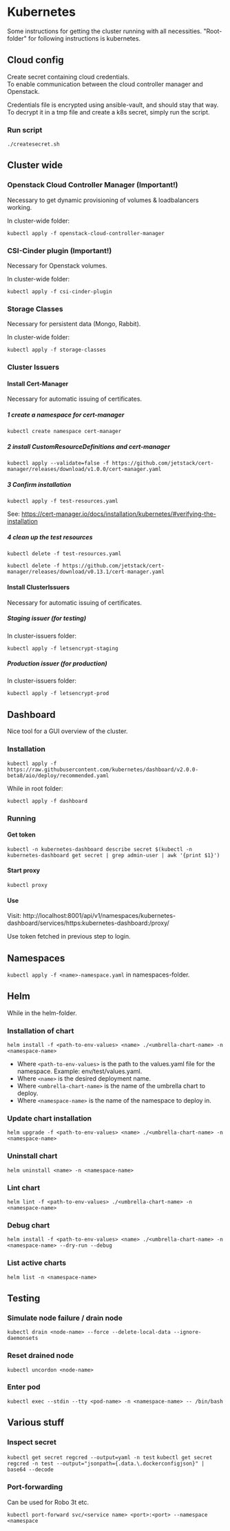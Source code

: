 # Kubernetes
Some instructions for getting the cluster running with all necessities. 
"Root-folder" for following instructions is kubernetes.

## Cloud config
Create secret containing cloud credentials.  
To enable communication between the cloud controller manager and Openstack.

Credentials file is encrypted using ansible-vault, and should stay that way.  
To decrypt it in a tmp file and create a k8s secret, simply run the script.

### Run script
`./createsecret.sh`          

## Cluster wide

### Openstack Cloud Controller Manager (Important!)
Necessary to get dynamic provisioning of volumes & loadbalancers working.

In cluster-wide folder: 

`kubectl apply -f openstack-cloud-controller-manager`

### CSI-Cinder plugin (Important!)
Necessary for Openstack volumes.

In cluster-wide folder: 

`kubectl apply -f csi-cinder-plugin`

### Storage Classes
Necessary for persistent data (Mongo, Rabbit).

In cluster-wide folder: 

`kubectl apply -f storage-classes`

### Cluster Issuers

#### Install Cert-Manager
Necessary for automatic issuing of certificates.

##### 1 create a namespace for cert-manager
`kubectl create namespace cert-manager`
##### 2 install CustomResourceDefinitions and cert-manager
`kubectl apply --validate=false -f https://github.com/jetstack/cert-manager/releases/download/v1.0.0/cert-manager.yaml`
##### 3 Confirm installation
`kubectl apply -f test-resources.yaml` 

See: https://cert-manager.io/docs/installation/kubernetes/#verifying-the-installation
##### 4 clean up the test resources
`kubectl delete -f test-resources.yaml` 

`kubectl delete -f https://github.com/jetstack/cert-manager/releases/download/v0.13.1/cert-manager.yaml`

#### Install ClusterIssuers
Necessary for automatic issuing of certificates.

##### Staging issuer (for testing)
In cluster-issuers folder: 

`kubectl apply -f letsencrypt-staging`
##### Production issuer (for production)
In cluster-issuers folder: 

`kubectl apply -f letsencrypt-prod`

## Dashboard
Nice tool for a GUI overview of the cluster.

### Installation
`kubectl apply -f https://raw.githubusercontent.com/kubernetes/dashboard/v2.0.0-beta8/aio/deploy/recommended.yaml`

While in root folder: 

`kubectl apply -f dashboard`

### Running
#### Get token
`kubectl -n kubernetes-dashboard describe secret $(kubectl -n kubernetes-dashboard get secret | grep admin-user | awk '{print $1}')`

#### Start proxy
`kubectl proxy`

#### Use
Visit: http://localhost:8001/api/v1/namespaces/kubernetes-dashboard/services/https:kubernetes-dashboard:/proxy/ 

Use token fetched in previous step to login.

## Namespaces
`kubectl apply -f <name>-namespace.yaml` in namespaces-folder.

## Helm
While in the helm-folder.

### Installation of chart
`helm install -f <path-to-env-values> <name> ./<umbrella-chart-name> -n <namespace-name>` 
- Where `<path-to-env-values>` is the path to the values.yaml file for the namespace. Example: env/test/values.yaml.
- Where `<name>` is the desired deployment name.
- Where `<umbrella-chart-name>` is the name of the umbrella chart to deploy.
- Where `<namespace-name>` is the name of the namespace to deploy in.

### Update chart installation
`helm upgrade -f <path-to-env-values> <name> ./<umbrella-chart-name> -n <namespace-name>`

### Uninstall chart
`helm uninstall <name> -n <namespace-name>`

### Lint chart
`helm lint -f <path-to-env-values> ./<umbrella-chart-name> -n <namespace-name>`

### Debug chart 
`helm install -f <path-to-env-values> <name> ./<umbrella-chart-name> -n <namespace-name> --dry-run --debug`

### List active charts
`helm list -n <namespace-name>`

## Testing

### Simulate node failure / drain node
`kubectl drain <node-name> --force --delete-local-data --ignore-daemonsets`

### Reset drained node
`kubectl uncordon <node-name>`

### Enter pod
`kubectl exec --stdin --tty <pod-name> -n <namespace-name> -- /bin/bash`

## Various stuff

### Inspect secret
`kubectl get secret regcred --output=yaml -n test`
`kubectl get secret regcred -n test --output="jsonpath={.data.\.dockerconfigjson}" | base64 --decode`

### Port-forwarding
Can be used for Robo 3t etc.  

`kubectl port-forward svc/<service name> <port>:<port> --namespace <namespace`